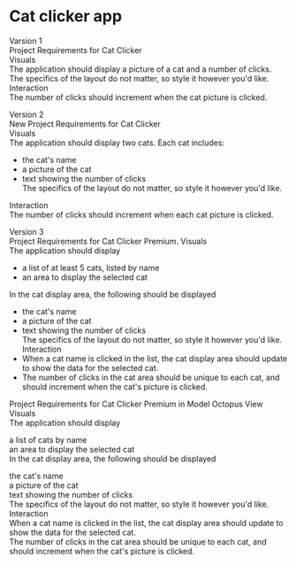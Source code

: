 # Cat clicker app

Varsion 1  
Project Requirements for Cat Clicker  
Visuals  
The application should display a picture of a cat and a number of clicks.  
The specifics of the layout do not matter, so style it however you'd like.  
Interaction  
The number of clicks should increment when the cat picture is clicked.  

Version 2  
New Project Requirements for Cat Clicker  
Visuals  
The application should display two cats. Each cat includes:  
- the cat's name  
- a picture of the cat  
- text showing the number of clicks  
The specifics of the layout do not matter, so style it however you'd like.  

Interaction  
The number of clicks should increment when each cat picture is clicked.  

Version 3  
Project Requirements for Cat Clicker Premium. 
Visuals  
The application should display  
- a list of at least 5 cats, listed by name  
- an area to display the selected cat  

In the cat display area, the following should be displayed  
- the cat's name  
- a picture of the cat  
- text showing the number of clicks  
The specifics of the layout do not matter, so style it however you'd like.  
Interaction  
- When a cat name is clicked in the list, the cat display area should update to show the data for the selected cat.  
- The number of clicks in the cat area should be unique to each cat, and should increment when the cat's picture is clicked.  


Project Requirements for Cat Clicker Premium in Model Octopus View  
Visuals  
The application should display  
  
a list of cats by name  
an area to display the selected cat  
In the cat display area, the following should be displayed  
  
the cat's name  
a picture of the cat  
text showing the number of clicks  
The specifics of the layout do not matter, so style it however you'd like.  
Interaction  
When a cat name is clicked in the list, the cat display area should update to show the data for the selected cat.  
The number of clicks in the cat area should be unique to each cat, and should increment when the cat's picture is clicked.  




